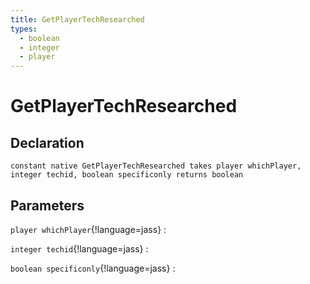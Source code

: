 ```yaml
---
title: GetPlayerTechResearched
types:
  - boolean
  - integer
  - player
---
```


# GetPlayerTechResearched

## Declaration

```jass
constant native GetPlayerTechResearched takes player whichPlayer, integer techid, boolean specificonly returns boolean
```

## Parameters
`player whichPlayer`{!language=jass}
: 

`integer techid`{!language=jass}
: 

`boolean specificonly`{!language=jass}
: 
